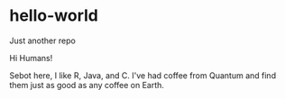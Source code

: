 # hello-world
Just another repo

Hi Humans!

Sebot here, I like R, Java, and C.
I've had coffee from Quantum and find them just as good as any coffee on Earth.
